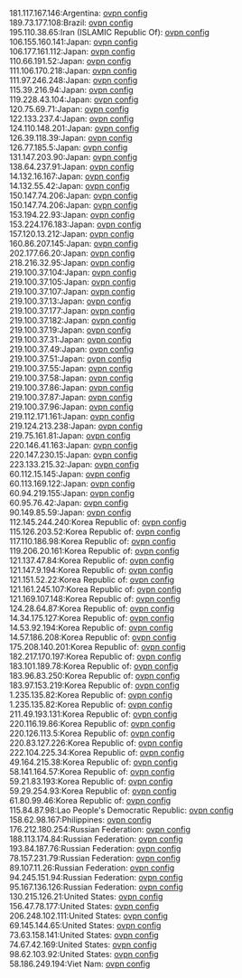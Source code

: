181.117.167.146:Argentina: [ovpn config](vpn/181_117_167_146.ovpn)  
189.73.177.108:Brazil: [ovpn config](vpn/189_73_177_108.ovpn)  
195.110.38.65:Iran (ISLAMIC Republic Of): [ovpn config](vpn/195_110_38_65.ovpn)  
106.155.160.141:Japan: [ovpn config](vpn/106_155_160_141.ovpn)  
106.177.161.112:Japan: [ovpn config](vpn/106_177_161_112.ovpn)  
110.66.191.52:Japan: [ovpn config](vpn/110_66_191_52.ovpn)  
111.106.170.218:Japan: [ovpn config](vpn/111_106_170_218.ovpn)  
111.97.246.248:Japan: [ovpn config](vpn/111_97_246_248.ovpn)  
115.39.216.94:Japan: [ovpn config](vpn/115_39_216_94.ovpn)  
119.228.43.104:Japan: [ovpn config](vpn/119_228_43_104.ovpn)  
120.75.69.71:Japan: [ovpn config](vpn/120_75_69_71.ovpn)  
122.133.237.4:Japan: [ovpn config](vpn/122_133_237_4.ovpn)  
124.110.148.201:Japan: [ovpn config](vpn/124_110_148_201.ovpn)  
126.39.118.39:Japan: [ovpn config](vpn/126_39_118_39.ovpn)  
126.77.185.5:Japan: [ovpn config](vpn/126_77_185_5.ovpn)  
131.147.203.90:Japan: [ovpn config](vpn/131_147_203_90.ovpn)  
138.64.237.91:Japan: [ovpn config](vpn/138_64_237_91.ovpn)  
14.132.16.167:Japan: [ovpn config](vpn/14_132_16_167.ovpn)  
14.132.55.42:Japan: [ovpn config](vpn/14_132_55_42.ovpn)  
150.147.74.206:Japan: [ovpn config](vpn/150_147_74_206.ovpn)  
150.147.74.206:Japan: [ovpn config](vpn/150_147_74_206.ovpn)  
153.194.22.93:Japan: [ovpn config](vpn/153_194_22_93.ovpn)  
153.224.176.183:Japan: [ovpn config](vpn/153_224_176_183.ovpn)  
157.120.13.212:Japan: [ovpn config](vpn/157_120_13_212.ovpn)  
160.86.207.145:Japan: [ovpn config](vpn/160_86_207_145.ovpn)  
202.177.66.20:Japan: [ovpn config](vpn/202_177_66_20.ovpn)  
218.216.32.95:Japan: [ovpn config](vpn/218_216_32_95.ovpn)  
219.100.37.104:Japan: [ovpn config](vpn/219_100_37_104.ovpn)  
219.100.37.105:Japan: [ovpn config](vpn/219_100_37_105.ovpn)  
219.100.37.107:Japan: [ovpn config](vpn/219_100_37_107.ovpn)  
219.100.37.13:Japan: [ovpn config](vpn/219_100_37_13.ovpn)  
219.100.37.177:Japan: [ovpn config](vpn/219_100_37_177.ovpn)  
219.100.37.182:Japan: [ovpn config](vpn/219_100_37_182.ovpn)  
219.100.37.19:Japan: [ovpn config](vpn/219_100_37_19.ovpn)  
219.100.37.31:Japan: [ovpn config](vpn/219_100_37_31.ovpn)  
219.100.37.49:Japan: [ovpn config](vpn/219_100_37_49.ovpn)  
219.100.37.51:Japan: [ovpn config](vpn/219_100_37_51.ovpn)  
219.100.37.55:Japan: [ovpn config](vpn/219_100_37_55.ovpn)  
219.100.37.58:Japan: [ovpn config](vpn/219_100_37_58.ovpn)  
219.100.37.86:Japan: [ovpn config](vpn/219_100_37_86.ovpn)  
219.100.37.87:Japan: [ovpn config](vpn/219_100_37_87.ovpn)  
219.100.37.96:Japan: [ovpn config](vpn/219_100_37_96.ovpn)  
219.112.171.161:Japan: [ovpn config](vpn/219_112_171_161.ovpn)  
219.124.213.238:Japan: [ovpn config](vpn/219_124_213_238.ovpn)  
219.75.161.81:Japan: [ovpn config](vpn/219_75_161_81.ovpn)  
220.146.41.163:Japan: [ovpn config](vpn/220_146_41_163.ovpn)  
220.147.230.15:Japan: [ovpn config](vpn/220_147_230_15.ovpn)  
223.133.215.32:Japan: [ovpn config](vpn/223_133_215_32.ovpn)  
60.112.15.145:Japan: [ovpn config](vpn/60_112_15_145.ovpn)  
60.113.169.122:Japan: [ovpn config](vpn/60_113_169_122.ovpn)  
60.94.219.155:Japan: [ovpn config](vpn/60_94_219_155.ovpn)  
60.95.76.42:Japan: [ovpn config](vpn/60_95_76_42.ovpn)  
90.149.85.59:Japan: [ovpn config](vpn/90_149_85_59.ovpn)  
112.145.244.240:Korea Republic of: [ovpn config](vpn/112_145_244_240.ovpn)  
115.126.203.52:Korea Republic of: [ovpn config](vpn/115_126_203_52.ovpn)  
117.110.186.98:Korea Republic of: [ovpn config](vpn/117_110_186_98.ovpn)  
119.206.20.161:Korea Republic of: [ovpn config](vpn/119_206_20_161.ovpn)  
121.137.47.84:Korea Republic of: [ovpn config](vpn/121_137_47_84.ovpn)  
121.147.9.194:Korea Republic of: [ovpn config](vpn/121_147_9_194.ovpn)  
121.151.52.22:Korea Republic of: [ovpn config](vpn/121_151_52_22.ovpn)  
121.161.245.107:Korea Republic of: [ovpn config](vpn/121_161_245_107.ovpn)  
121.169.107.148:Korea Republic of: [ovpn config](vpn/121_169_107_148.ovpn)  
124.28.64.87:Korea Republic of: [ovpn config](vpn/124_28_64_87.ovpn)  
14.34.175.127:Korea Republic of: [ovpn config](vpn/14_34_175_127.ovpn)  
14.53.92.194:Korea Republic of: [ovpn config](vpn/14_53_92_194.ovpn)  
14.57.186.208:Korea Republic of: [ovpn config](vpn/14_57_186_208.ovpn)  
175.208.140.201:Korea Republic of: [ovpn config](vpn/175_208_140_201.ovpn)  
182.217.170.197:Korea Republic of: [ovpn config](vpn/182_217_170_197.ovpn)  
183.101.189.78:Korea Republic of: [ovpn config](vpn/183_101_189_78.ovpn)  
183.96.83.250:Korea Republic of: [ovpn config](vpn/183_96_83_250.ovpn)  
183.97.153.219:Korea Republic of: [ovpn config](vpn/183_97_153_219.ovpn)  
1.235.135.82:Korea Republic of: [ovpn config](vpn/1_235_135_82.ovpn)  
1.235.135.82:Korea Republic of: [ovpn config](vpn/1_235_135_82.ovpn)  
211.49.193.131:Korea Republic of: [ovpn config](vpn/211_49_193_131.ovpn)  
220.116.19.86:Korea Republic of: [ovpn config](vpn/220_116_19_86.ovpn)  
220.126.113.5:Korea Republic of: [ovpn config](vpn/220_126_113_5.ovpn)  
220.83.127.226:Korea Republic of: [ovpn config](vpn/220_83_127_226.ovpn)  
222.104.225.34:Korea Republic of: [ovpn config](vpn/222_104_225_34.ovpn)  
49.164.215.38:Korea Republic of: [ovpn config](vpn/49_164_215_38.ovpn)  
58.141.164.57:Korea Republic of: [ovpn config](vpn/58_141_164_57.ovpn)  
59.21.83.193:Korea Republic of: [ovpn config](vpn/59_21_83_193.ovpn)  
59.29.254.93:Korea Republic of: [ovpn config](vpn/59_29_254_93.ovpn)  
61.80.99.46:Korea Republic of: [ovpn config](vpn/61_80_99_46.ovpn)  
115.84.87.98:Lao People's Democratic Republic: [ovpn config](vpn/115_84_87_98.ovpn)  
158.62.98.167:Philippines: [ovpn config](vpn/158_62_98_167.ovpn)  
176.212.180.254:Russian Federation: [ovpn config](vpn/176_212_180_254.ovpn)  
188.113.174.84:Russian Federation: [ovpn config](vpn/188_113_174_84.ovpn)  
193.84.187.76:Russian Federation: [ovpn config](vpn/193_84_187_76.ovpn)  
78.157.231.79:Russian Federation: [ovpn config](vpn/78_157_231_79.ovpn)  
89.107.11.26:Russian Federation: [ovpn config](vpn/89_107_11_26.ovpn)  
94.245.151.94:Russian Federation: [ovpn config](vpn/94_245_151_94.ovpn)  
95.167.136.126:Russian Federation: [ovpn config](vpn/95_167_136_126.ovpn)  
130.215.126.21:United States: [ovpn config](vpn/130_215_126_21.ovpn)  
156.47.78.177:United States: [ovpn config](vpn/156_47_78_177.ovpn)  
206.248.102.111:United States: [ovpn config](vpn/206_248_102_111.ovpn)  
69.145.144.65:United States: [ovpn config](vpn/69_145_144_65.ovpn)  
73.63.158.141:United States: [ovpn config](vpn/73_63_158_141.ovpn)  
74.67.42.169:United States: [ovpn config](vpn/74_67_42_169.ovpn)  
98.62.103.92:United States: [ovpn config](vpn/98_62_103_92.ovpn)  
58.186.249.194:Viet Nam: [ovpn config](vpn/58_186_249_194.ovpn)  
